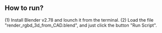 ## How to run?
(1) Install Blender v2.78 and lounch it from the terminal.
(2) Load the file "render_rgbd_3d_from_CAD.blend", and just click the button "Run Script".
